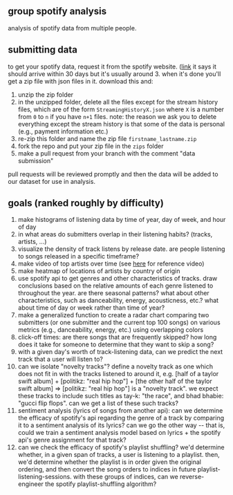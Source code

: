 ## group spotify analysis
analysis of spotify data from multiple people. 

## submitting data
to get your spotify data, request it from the spotify website. ([link](https://www.spotify.com/us/account/privacy/) it says it should arrive within 30 days but it's usually around 3. when it's done you'll get a zip file with json files in it. download this and:

1. unzip the zip folder
2. in the unzipped folder, delete all the files except for the stream history files, which are of the form `StreamingHistoryX.json` where `X` is a number from `0` to `n` if you have `n+1` files. note: the reason we ask you to delete everything except the stream history is that some of the data is personal (e.g., payment information etc.)
3. re-zip this folder and name the zip file `firstname_lastname.zip`
4. fork the repo and put your zip file in the `zips` folder
5. make a pull request from your branch with the comment "data submission"

pull requests will be reviewed promptly and then the data will be added to our dataset for use in analysis.

## goals (ranked roughly by difficulty)

1. make histograms of listening data by time of year, day of week, and hour of day
2. in what areas do submitters overlap in their listening habits? (tracks, artists, ...)
3. visualize the density of track listens by release date. are people listening to songs released in a specific timeframe?
4. make video of top artists over time (see [here](https://www.youtube.com/watch?v=4f6-MDhygWc) for reference video)
5. make heatmap of locations of artists by country of origin
6. use spotify api to get genres and other characteristics of tracks. draw conclusions based on the relative amounts of each genre listened to throughout the year. are there seasonal patterns? what about other characteristics, such as danceability, energy, acousticness, etc.? what about time of day or week rather than time of year?
7. make a generalized function to create a radar chart comparing two submitters (or one submitter and the current top 100 songs) on various metrics (e.g., danceability, energy, etc.) using overlapping colors
8. click-off times: are there songs that are frequently skipped? how long does it take for someone to determine that they want to skip a song?
9. with a given day's worth of track-listening data, can we predict the next track that a user will listen to?
10. can we isolate "novelty tracks"? define a novelty track as one which does not fit in with the tracks listened to around it, e.g. [half of a taylor swift album] + [politikz: "real hip hop"] + [the other half of the taylor swift album] => [politikz: "real hip hop"] is a "novelty track". we expect these tracks to include such titles as tay-k: "the race", and bhad bhabie: "gucci flip flops". can we get a list of these such tracks?
11. sentiment analysis (lyrics of songs from another api): can we determine the efficacy of spotify's api regarding the genre of a track by comparing it to a sentiment analysis of its lyrics? can we go the other way -- that is, could we train a sentiment analysis model based on lyrics + the spotify api's genre assignment for that track?
12. can we check the efficacy of spotify's playlist shuffling? we'd determine whether, in a given span of tracks, a user is listening to a playlist. then, we'd determine whether the playlist is in order given the original ordering, and then convert the song orders to indices in future playlist-listening-sessions. with these groups of indices, can we reverse-engineer the spotify playlist-shuffling algorithm?
